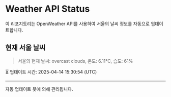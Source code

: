 
# Weather API Status

이 리포지토리는 OpenWeather API를 사용하여 서울의 날씨 정보를 자동으로 업데이트합니다.

## 현재 서울 날씨
> 서울의 현재 날씨: overcast clouds, 온도: 6.11°C, 습도: 61%

⏳ 업데이트 시간: 2025-04-14 15:30:54 (UTC)

---
자동 업데이트 봇에 의해 관리됩니다.
